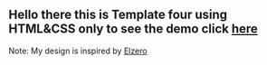 ## Hello there this is Template four using HTML&CSS only to see the demo click [here](https://ahmed-abbe.github.io/Template-Four/)

Note: My design is inspired by [Elzero](https://elzerowebschool.github.io/HTML_And_CSS_Template_Three/)
